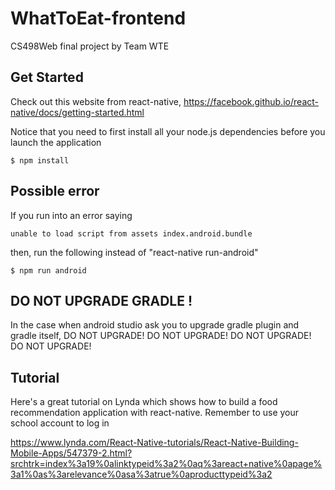 # WhatToEat-frontend
CS498Web final project by Team WTE

## Get Started

Check out this website from react-native, https://facebook.github.io/react-native/docs/getting-started.html

Notice that you need to first install all your node.js dependencies before you launch the application

```
$ npm install
```
## Possible error

If you run into an error saying

```
unable to load script from assets index.android.bundle
```
then, run the following instead of "react-native run-android"

```
$ npm run android
```

## DO NOT UPGRADE GRADLE !

In the case when android studio ask you to upgrade gradle plugin and gradle itself, DO NOT UPGRADE!
DO NOT UPGRADE!
DO NOT UPGRADE!
DO NOT UPGRADE!

## Tutorial 

Here's a great tutorial on Lynda which shows how to build a food recommendation application with react-native. Remember to use your school account to log in

https://www.lynda.com/React-Native-tutorials/React-Native-Building-Mobile-Apps/547379-2.html?srchtrk=index%3a19%0alinktypeid%3a2%0aq%3areact+native%0apage%3a1%0as%3arelevance%0asa%3atrue%0aproducttypeid%3a2

